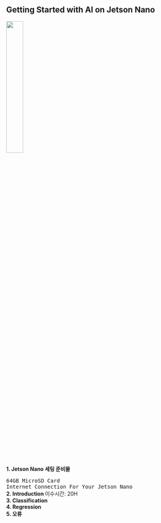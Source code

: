 Getting Started with AI on Jetson Nano
-
<img src = "https://user-images.githubusercontent.com/115446772/196338420-c1512874-57a8-43a7-911d-ea30a31f209d.jpg" width="30%" height="30%">

<b> 1. Jetson Nano  세팅 준비물</b>

<TT> 64GB MicroSD Card </TT>
<br>
<TT> Internet Connection For Your Jetson Nano </TT>
<br>
<b> 2. Introduction </b>
이수시간: 20H 
<br>
<b> 3. Classification
  <br>
<b> 4. Regression 
  <br>
<b> 5. 오류
